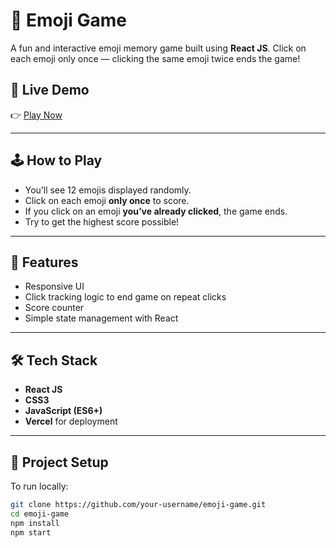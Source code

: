 # 🧠 Emoji Game

A fun and interactive emoji memory game built using **React JS**. Click on each emoji only once — clicking the same emoji twice ends the game!

## 🚀 Live Demo

👉 [Play Now](https://emoji-game-by-rakesh.vercel.app/)

---

## 🕹️ How to Play

- You’ll see 12 emojis displayed randomly.
- Click on each emoji **only once** to score.
- If you click on an emoji **you’ve already clicked**, the game ends.
- Try to get the highest score possible!

---

## 📸 Features

- Responsive UI
- Click tracking logic to end game on repeat clicks
- Score counter
- Simple state management with React

---

## 🛠️ Tech Stack

- **React JS**
- **CSS3**
- **JavaScript (ES6+)**
- **Vercel** for deployment

---

## 📁 Project Setup

To run locally:

```bash
git clone https://github.com/your-username/emoji-game.git
cd emoji-game
npm install
npm start
